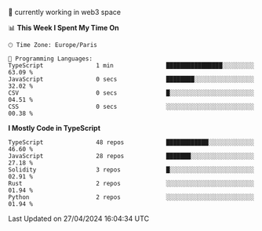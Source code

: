🔭 currently working in web3 space

<!--START_SECTION:waka-->
📊 **This Week I Spent My Time On** 

```text
🕑︎ Time Zone: Europe/Paris

💬 Programming Languages: 
TypeScript               1 min               ████████████████░░░░░░░░░   63.09 % 
JavaScript               0 secs              ████████░░░░░░░░░░░░░░░░░   32.02 % 
CSV                      0 secs              █░░░░░░░░░░░░░░░░░░░░░░░░   04.51 % 
CSS                      0 secs              ░░░░░░░░░░░░░░░░░░░░░░░░░   00.38 % 
```

**I Mostly Code in TypeScript** 

```text
TypeScript               48 repos            ████████████░░░░░░░░░░░░░   46.60 % 
JavaScript               28 repos            ███████░░░░░░░░░░░░░░░░░░   27.18 % 
Solidity                 3 repos             █░░░░░░░░░░░░░░░░░░░░░░░░   02.91 % 
Rust                     2 repos             ░░░░░░░░░░░░░░░░░░░░░░░░░   01.94 % 
Python                   2 repos             ░░░░░░░░░░░░░░░░░░░░░░░░░   01.94 % 
```




 Last Updated on 27/04/2024 16:04:34 UTC
<!--END_SECTION:waka-->
